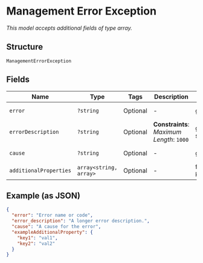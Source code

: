 
# Management Error Exception

*This model accepts additional fields of type array.*

## Structure

`ManagementErrorException`

## Fields

| Name | Type | Tags | Description | Getter | Setter |
|  --- | --- | --- | --- | --- | --- |
| `error` | `?string` | Optional | - | getError(): ?string | setError(?string error): void |
| `errorDescription` | `?string` | Optional | **Constraints**: *Maximum Length*: `1000` | getErrorDescription(): ?string | setErrorDescription(?string errorDescription): void |
| `cause` | `?string` | Optional | - | getCause(): ?string | setCause(?string cause): void |
| `additionalProperties` | `array<string, array>` | Optional | - | findAdditionalProperty(string key): array | additionalProperty(string key, array value): void |

## Example (as JSON)

```json
{
  "error": "Error name or code",
  "error_description": "A longer error description.",
  "cause": "A cause for the error",
  "exampleAdditionalProperty": {
    "key1": "val1",
    "key2": "val2"
  }
}
```

